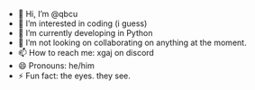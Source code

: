 - 👋 Hi, I’m @qbcu
- 👀 I’m interested in coding (i guess)
- 🌱 I’m currently developing in Python
- 💞️ I’m not looking on collaborating on anything at the moment.
- 📫 How to reach me: xgaj on discord 
- 😄 Pronouns: he/him
- ⚡ Fun fact: the eyes. they see.

